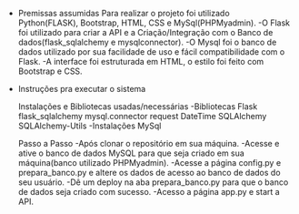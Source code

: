 - Premissas assumidas
Para realizar o projeto foi utilizado Python(FLASK), Bootstrap, HTML, CSS e MySql(PHPMyadmin).
-O Flask foi utilizado para criar a API e a Criação/Integração com o Banco de dados(flask_sqlalchemy e mysqlconnector).
-O Mysql foi o banco de dados utilizado por sua facilidade de uso e fácil compatibilidade com  o Flask.
-A interface foi estruturada em HTML, o estilo foi feito com Bootstrap e CSS.

- Instruções pra executar o sistema

  Instalações e Bibliotecas usadas/necessárias
-Bibliotecas
Flask
flask_sqlalchemy
mysql.connector
request
DateTime
SQLAlchemy
SQLAlchemy-Utils
-Instalações
MySql

   Passo a Passo
-Após clonar o repositório em sua máquina.
-Acesse e ative o banco de dados MySQL para que seja criado em sua máquina(banco utilizado PHPMyadmin).
-Acesse a página config.py e prepara_banco.py e altere os dados de acesso ao banco de dados do seu usuário.
-Dê um deploy na aba prepara_banco.py para que o banco de dados seja criado com sucesso.
-Acesso a página app.py e start a API.

